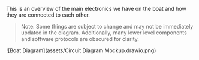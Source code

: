 This is an overview of the main electronics we have on the boat and how they are connected to each other.

> Note: Some things are subject to change and may not be immediately updated in the diagram. Additionally, many lower level components and software protocols are obscured for clarity.

![Boat Diagram](assets/Circuit Diagram Mockup.drawio.png)